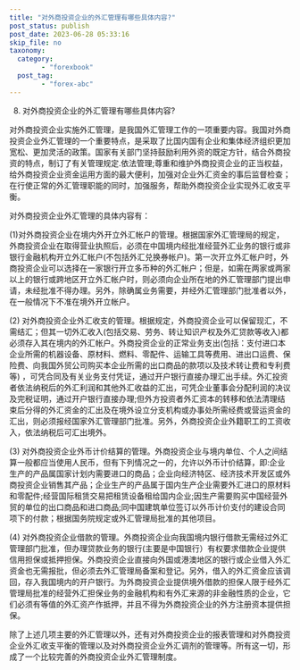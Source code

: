```yaml
---
title: "对外商投资企业的外汇管理有哪些具体内容?"
post_status: publish
post_date: 2023-06-28 05:33:16
skip_file: no
taxonomy:
  category:
        - "forexbook"
  post_tag:
        - "forex-abc"
---
```


8. 对外商投资企业的外汇管理有哪些具体内容?

对外商投资企业实施外汇管理，是我国外汇管理工作的一项重要内容。我国对外商投资企业外汇管理的一个重要特点，是采取了比国内国有企业和集体经济组织更加宽松、更加灵活的政策。国家有关部门坚持鼓励利用外资的既定方针，结合外商投资的特点，制订了有关管理规定.依法管理;尊重和维护外商投资企业的正当权益，给外商投资企业资金运用方面的最大便利，加强对企业外汇资金的事后监督检查；在行使正常的外汇管理职能的同时，加强服务，帮助外商投资企业实现外汇收支平衡。

对外商投资企业外汇管理的具体内容有：

(1)对外商投资企业在境内外开立外汇帐户的管理。根据国家外汇管理局的规定，外商投资企业在取得营业执照后，必须在中国境内经批准经营外汇业务的银行或非银行金融机构开立外汇帐户(不包括外汇兑换券帐户)。第一次开立外汇帐户时，外商投资企业可以选择在一家银行开立多币种的外汇帐户；但是，如需在两家或两家以上的银行或跨地区开立外汇帐户时，则必须向企业所在地的外汇管理部门提出申请，未经批准不得办理。另外，除确属业务需要，并经外汇管理部门批准者以外，在一般情况下不准在境外开立帐户。

(2) 对外商投资企业外汇收支的管理。根据规定，外商投资企业可以保留现汇，不需结汇；但其一切外汇收入(包括交易、劳务、转让知识产权及外汇贷款等收入)都必须存入其在境内的外汇帐户。外商投资企业的正常业务支出(包括：支付进口本企业所需的机器设备、原材料、燃料、零配件、运输工具等费用、进出口运费、保险费、向我国外贸公司购买本企业所需的出口商品的款项以及技术转让费和专利费等) ，可凭合同及有关业务支付凭证，通过开户银行直接办理汇出手续。外汇投资者依法纳税后的外汇利润和其他外汇收益的汇出，可凭企业董事会分配利润的决议及完税证明，通过开户银行直接办理;但外方投资者外汇资本的转移和依法清理结束后分得的外汇资金的汇出及在境外设立分支机构或办事处所需经费或营运资金的汇出，则必须报经国家外汇管理部门批准。另外，外商投资企业外籍职工的工资收入，依法纳税后可汇出境外。

(3) 对外商投资企业外币计价结算的管理。外商投资企业与境内单位、个人之间结算一般都应当使用人民币，但有下列情况之一的，允许以外币计价结算，即:企业生产的产品属国家计划内需要进口的商品；企业向经济特区、经济技术开发区或外商投资企业销售其产品；企业生产的产品属于国内生产企业需要外汇进口的原材料和零配件;经营国际租赁交易把租赁设备租给国内企业;因生产需要购买中国经营外贸的单位的出口商品和进口商品;同中国建筑单位签订以外币计价支付的建设合同项下的付款；根据国务院规定或外汇管理局批准的其他项目。

(4) 对外商投资企业借款的管理。外商投资企业向我国境内银行借款无需经过外汇管理部门批准，但办理贷款业务的银行(主要是中国银行）有权要求借款企业提供信用担保或抵押担保。外商投资企业直接向外国或港澳地区的银行或企业借入外汇资金也无需报批，但必须去外汇管理局备案和登记。另外，借入的外汇资金应该调回，存入我国境内的开户银行。为外商投资企业提供境外借款的担保人限于经外汇管理局批准的经营外汇担保业务的金融机构和有外汇来源的非金融性质的企业，它们必须有等值的外汇资产作抵押，并且不得为外商投资企业的外方注册资本提供担保。

除了上述几项主要的外汇管理以外，还有对外商投资企业的报表管理和对外商投资企业外汇收支平衡的管理以及对外商投资企业外汇调剂的管理等。所有这一切，形成了一个比较完善的外商投资企业外汇管理制度。
